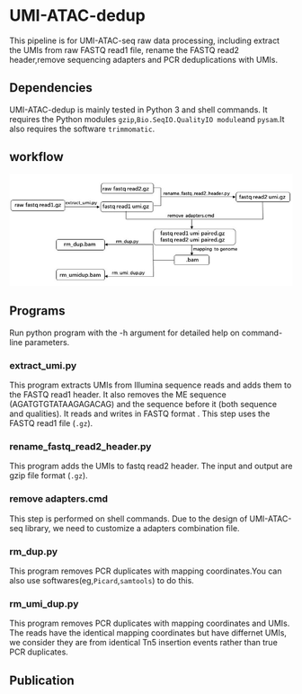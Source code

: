 # UMI-ATAC-dedup

This pipeline is for UMI-ATAC-seq raw data processing, including extract the UMIs from raw FASTQ read1 file, rename the FASTQ read2 header,remove sequencing adapters and PCR deduplications with UMIs.

## Dependencies
UMI-ATAC-dedup is mainly tested  in Python 3 and shell commands. It requires the Python modules  `gzip`,`Bio.SeqIO.QualityIO module`and `pysam`.It also requires the software `trimmomatic`.
## workflow

![image]( https://github.com/tzhu-bio/UMI-ATAC-seq/blob/master/workflow.jpg)
##  Programs
Run python program with the -h argument for detailed help on command-line parameters.
### extract_umi.py
This program extracts UMIs from Illumina sequence reads and adds them to the FASTQ read1 header. It also removes the ME sequence (AGATGTGTATAAGAGACAG) and the sequence before it (both sequence and qualities). It reads and writes in FASTQ format . This step uses the FASTQ read1 file (`.gz`).

### rename_fastq_read2_header.py

This program adds the UMIs to fastq read2 header. 
The input and output are gzip file format (`.gz`).

### remove adapters.cmd
This step is performed on shell commands. Due to the design of UMI-ATAC-seq library, we need to customize a adapters combination file.

### rm_dup.py
This program removes PCR duplicates with mapping coordinates.You can also use softwares(eg,`Picard`,`samtools`) to do this. 

### rm_umi_dup.py
This program removes PCR duplicates with mapping coordinates and UMIs. The reads have the identical mapping coordinates but have differnet UMIs, we consider they are from identical Tn5 insertion events rather than true PCR duplicates. 

## Publication




